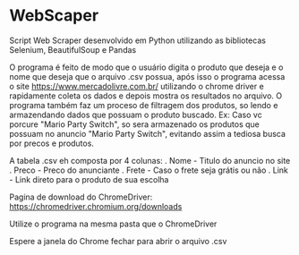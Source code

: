# WebScaper
Script Web Scraper desenvolvido em Python utilizando as bibliotecas Selenium, BeautifulSoup e Pandas


O programa é feito de modo que o usuário digita o produto que deseja e o nome que deseja que o arquivo .csv possua, após isso o programa acessa o site https://www.mercadolivre.com.br/ utilizando o chrome driver e rapidamente coleta os dados e depois mostra os resultados no arquivo. O programa também faz um proceso de filtragem dos produtos, so lendo e armazendando dados que possuam o produto buscado. Ex: Caso vc porcure "Mario Party Switch", so sera armazenado os produtos que possuam no anuncio "Mario Party Switch", evitando assim a tediosa busca por precos e produtos.

A tabela .csv eh composta por 4 colunas:
  . Nome - Titulo do anuncio no site
  . Preco - Preco do anunciante
  . Frete - Caso o frete seja grátis ou não
  . Link - Link direto para o produto de sua escolha


Pagina de download do ChromeDriver: https://chromedriver.chromium.org/downloads

Utilize o programa na mesma pasta que o ChromeDriver

Espere a janela do Chrome fechar para abrir o arquivo .csv

